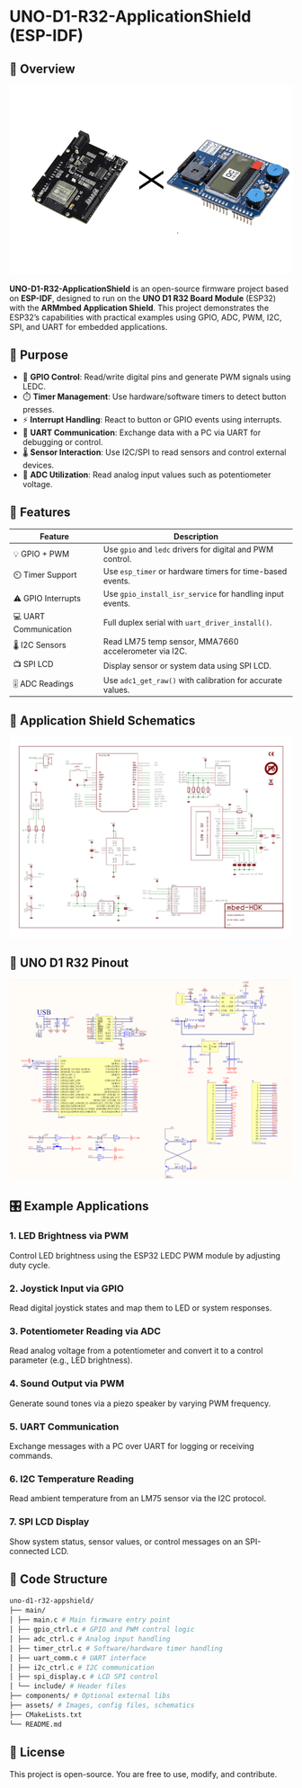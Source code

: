 # UNO-D1-R32-ApplicationShield (ESP-IDF)

## 🚀 Overview
![Main Preview](assets/img/main.png)

**UNO-D1-R32-ApplicationShield** is an open-source firmware project based on **ESP-IDF**, designed to run on the **UNO D1 R32 Board Module** (ESP32) with the **ARMmbed Application Shield**. This project demonstrates the ESP32’s capabilities with practical examples using GPIO, ADC, PWM, I2C, SPI, and UART for embedded applications.

## 🎯 Purpose
- 🔌 **GPIO Control**: Read/write digital pins and generate PWM signals using LEDC.
- ⏱️ **Timer Management**: Use hardware/software timers to detect button presses.
- ⚡ **Interrupt Handling**: React to button or GPIO events using interrupts.
- 💬 **UART Communication**: Exchange data with a PC via UART for debugging or control.
- 🌡️ **Sensor Interaction**: Use I2C/SPI to read sensors and control external devices.
- 🔄 **ADC Utilization**: Read analog input values such as potentiometer voltage.

## 📝 Features

| Feature                | Description                                               |
|------------------------|-----------------------------------------------------------|
| 💡 GPIO + PWM          | Use `gpio` and `ledc` drivers for digital and PWM control.|
| ⏲️ Timer Support       | Use `esp_timer` or hardware timers for time-based events. |
| ⚠️ GPIO Interrupts     | Use `gpio_install_isr_service` for handling input events. |
| 💻 UART Communication  | Full duplex serial with `uart_driver_install()`.          |
| 🌡️ I2C Sensors         | Read LM75 temp sensor, MMA7660 accelerometer via I2C.     |
| 📺 SPI LCD             | Display sensor or system data using SPI LCD.              |
| 🎚️ ADC Readings       | Use `adc1_get_raw()` with calibration for accurate values. |

## 🔌 Application Shield Schematics
![Application Shield](assets/img/app_shield_sch.png)

## 🧭 UNO D1 R32 Pinout
![UNO D1 R32 Pinout](assets/img/uno_d1_r32_sch.png)

## 🎛️ Example Applications

### 1. LED Brightness via PWM
Control LED brightness using the ESP32 LEDC PWM module by adjusting duty cycle.

### 2. Joystick Input via GPIO
Read digital joystick states and map them to LED or system responses.

### 3. Potentiometer Reading via ADC
Read analog voltage from a potentiometer and convert it to a control parameter (e.g., LED brightness).

### 4. Sound Output via PWM
Generate sound tones via a piezo speaker by varying PWM frequency.

### 5. UART Communication
Exchange messages with a PC over UART for logging or receiving commands.

### 6. I2C Temperature Reading
Read ambient temperature from an LM75 sensor via the I2C protocol.

### 7. SPI LCD Display
Show system status, sensor values, or control messages on an SPI-connected LCD.

## 📁 Code Structure
```bash
uno-d1-r32-appshield/
├── main/
│ ├── main.c # Main firmware entry point
│ ├── gpio_ctrl.c # GPIO and PWM control logic
│ ├── adc_ctrl.c # Analog input handling
│ ├── timer_ctrl.c # Software/hardware timer handling
│ ├── uart_comm.c # UART interface
│ ├── i2c_ctrl.c # I2C communication
│ ├── spi_display.c # LCD SPI control
│ └── include/ # Header files
├── components/ # Optional external libs
├── assets/ # Images, config files, schematics
├── CMakeLists.txt
└── README.md
```

## 🌟 License
This project is open-source. You are free to use, modify, and contribute.
